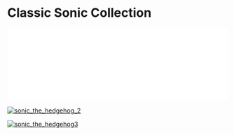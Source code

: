 # Classic Sonic Collection

[![sonic_the_hedgehog](../../assets/classic/sonic.png)](https://tadashiiyume.github.io/sonic/classic/sonic)

[![sonic_the_hedgehog_2](../../assets/classic/sonic2.png)](https://tadashiiyume.github.io/sonic/classic/sonic2)

[![sonic_the_hedgehog3](../../assets/classic/s3air.png)](https://tadashiiyume.github.io/sonic/classic/air)

